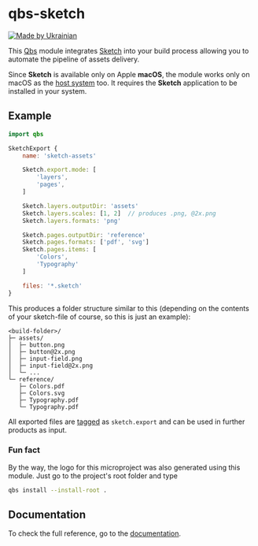 # qbs-sketch

[![Made by Ukrainian](https://img.shields.io/static/v1?label=Made%20by&message=Ukrainian&labelColor=1f5fb2&color=fad247&style=flat-square)](https://github.com/GooRoo/ukrainian-shields)

This [Qbs][qbs] module integrates [Sketch][sketch] into your build process allowing you to automate the pipeline of assets delivery.

Since **Sketch** is available only on Apple **macOS**, the module works only on macOS as the [host system](https://doc.qt.io/qbs/qml-qbsmodules-qbs.html#hostOS-prop) too. It requires the **Sketch** application to be installed in your system.

## Example

```qml
import qbs

SketchExport {
	name: 'sketch-assets'

	Sketch.export.mode: [
		'layers',
		'pages',
	]

	Sketch.layers.outputDir: 'assets'
	Sketch.layers.scales: [1, 2]  // produces .png, @2x.png
	Sketch.layers.formats: 'png'

	Sketch.pages.outputDir: 'reference'
	Sketch.pages.formats: ['pdf', 'svg']
	Sketch.pages.items: [
		'Colors',
		'Typography'
	]

	files: '*.sketch'
}
```
This produces a folder structure similar to this (depending on the contents of your sketch-file of course, so this is just an example):
```
<build-folder>/
├─ assets/
│  ├─ button.png
│  ├─ button@2x.png
│  ├─ input-field.png
│  ├─ input-field@2x.png
│  └─ ...
└─ reference/
   ├─ Colors.pdf
   ├─ Colors.svg
   ├─ Typography.pdf
   └─ Typography.pdf
```
All exported files are [tagged](https://doc.qt.io/qbs/language-introduction.html#file-tags-and-taggers) as `sketch.export` and can be used in further products as input.

### Fun fact

By the way, the logo for this microproject was also generated using this module. Just go to the project's root folder and type
```sh
qbs install --install-root .
```

## Documentation

To check the full reference, go to the [documentation](https://gooroo.github.io/qbs-sketch/).

[qbs]: https://doc.qt.io/qbs/
[sketch]: https://www.sketch.com
